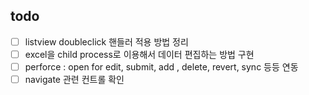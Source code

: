 ﻿## todo

- [ ] listview doubleclick 핸들러 적용 방법 정리
- [ ] excel을 child process로 이용해서 데이터 편집하는 방법 구현
- [ ] perforce : open for edit, submit, add , delete, revert, sync 등등 연동
- [ ] navigate 관련 컨트롤 확인